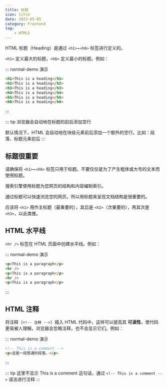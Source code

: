 ```yaml
---
title: 标题
icon: title
date: 2023-05-05
category: Frontend
tag:
    - HTML5
---
```


HTML 标题（Heading）是通过 `<h1>`~`<h6>` 标签进行定义的。

`<h1>` 定义最大的标题，`<h6>` 定义最小的标题。例如：

::: normal-demo 演示

```html
<h1>This is a heading</h1>
<h2>This is a heading</h2>
<h3>This is a heading</h3>
<h4>This is a heading</h4>
<h5>This is a heading</h5>
<h6>This is a heading</h6>
```

:::

::: tip
浏览器会自动地在标题的前后添加空行

默认情况下，HTML 会自动地在块级元素前后添加一个额外的空行。比如：段落、标题元素前后
:::

## 标题很重要

请确保将 `<h1>`~`<h6>` 标签只用于标题。不要仅仅是为了产生粗体或大号的文本而使用标题。

搜索引擎使用标题为您网页的结构和内容编制索引。

通过标题可以快速浏览您的网页，所以用标题来呈现文档结构是很重要的。

应该将 `<h1>` 用作主标题（最重要的），其后是 `<h2>`（次重要的），再其次是 `<h3>`，以此类推。

## HTML 水平线

`<hr />` 标签在 HTML 页面中创建水平线。例如：

::: normal-demo 演示

```html
<p>This is a paragraph</p>
<hr />
<p>This is a paragraph</p>
<hr />
<p>This is a paragraph</p>
```

:::

## HTML 注释

将注释（`<!-- 注释 -->`）插入 HTML 代码中，这样可以提高其 **可读性**，使代码更易被人理解。浏览器会忽略注释，也不会显示它们。例如：

::: normal-demo 演示

```html
<!-- This is a comment -->
<p>这是一段普通的段落。</p>
```

:::

::: tip
这里不显示 This is a comment 这句话，通过 `<!-- This is a comment -->` 语法进行注释
:::

